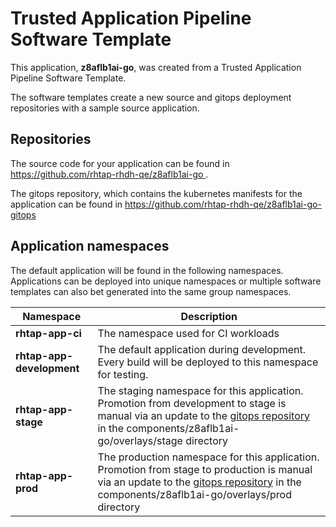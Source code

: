 # Trusted Application Pipeline Software Template

This application, **z8aflb1ai-go**, was created from a Trusted Application Pipeline Software Template.

The software templates create a new source and gitops deployment repositories with a sample source application. 

## Repositories

The source code for your application can be found in [https://github.com/rhtap-rhdh-qe/z8aflb1ai-go ](https://github.com/rhtap-rhdh-qe/z8aflb1ai-go ).
 
The gitops repository, which contains the kubernetes manifests for the application can be found in 
[https://github.com/rhtap-rhdh-qe/z8aflb1ai-go-gitops ](https://github.com/rhtap-rhdh-qe/z8aflb1ai-go-gitops ) 

## Application namespaces 

The default application will be found in the following namespaces. Applications can be deployed into unique namespaces or multiple software templates can also bet generated into the same group namespaces.  

|  Namespace   |  Description   |  
| -------- | -------- |
| **rhtap-app-ci** | The namespace used for CI workloads |
| **rhtap-app-development** | The default application during development. Every build will be deployed to this namespace for testing. |
| **rhtap-app-stage** | The staging namespace for this application. Promotion from development to stage is manual via an update to the [gitops repository](https://github.com/rhtap-rhdh-qe/z8aflb1ai-go-gitops ) in the components/z8aflb1ai-go/overlays/stage directory |
| **rhtap-app-prod** | The production namespace for this application. Promotion from stage to production is manual via an update to the [gitops repository](https://github.com/rhtap-rhdh-qe/z8aflb1ai-go-gitops ) in the components/z8aflb1ai-go/overlays/prod directory |